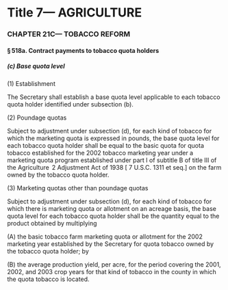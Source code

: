 
# Title 7— AGRICULTURE
### CHAPTER 21C— TOBACCO REFORM
#### § 518a. Contract payments to tobacco quota holders
##### (c) Base quota level

(1) Establishment

The Secretary shall establish a base quota level applicable to each tobacco quota holder identified under subsection (b).

(2) Poundage quotas

Subject to adjustment under subsection (d), for each kind of tobacco for which the marketing quota is expressed in pounds, the base quota level for each tobacco quota holder shall be equal to the basic quota for quota tobacco established for the 2002 tobacco marketing year under a marketing quota program established under part I of subtitle B of title III of the Agriculture  2 Adjustment Act of 1938 [ 7 U.S.C. 1311 et seq.] on the farm owned by the tobacco quota holder.

(3) Marketing quotas other than poundage quotas

Subject to adjustment under subsection (d), for each kind of tobacco for which there is marketing quota or allotment on an acreage basis, the base quota level for each tobacco quota holder shall be the quantity equal to the product obtained by multiplying

(A) the basic tobacco farm marketing quota or allotment for the 2002 marketing year established by the Secretary for quota tobacco owned by the tobacco quota holder; by

(B) the average production yield, per acre, for the period covering the 2001, 2002, and 2003 crop years for that kind of tobacco in the county in which the quota tobacco is located.
